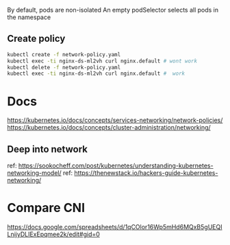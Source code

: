 By default, pods are non-isolated
An empty podSelector selects all pods in the namespace

## Create policy

```sh
kubectl create -f network-policy.yaml
kubectl exec -ti nginx-ds-ml2vh curl nginx.default # wont work
kubectl delete -f network-policy.yaml
kubectl exec -ti nginx-ds-ml2vh curl nginx.default #  work

```
# Docs

https://kubernetes.io/docs/concepts/services-networking/network-policies/
https://kubernetes.io/docs/concepts/cluster-administration/networking/

## Deep into network

ref: https://sookocheff.com/post/kubernetes/understanding-kubernetes-networking-model/
ref: https://thenewstack.io/hackers-guide-kubernetes-networking/

# Compare CNI

https://docs.google.com/spreadsheets/d/1qCOlor16Wp5mHd6MQxB5gUEQILnijyDLIExEpqmee2k/edit#gid=0